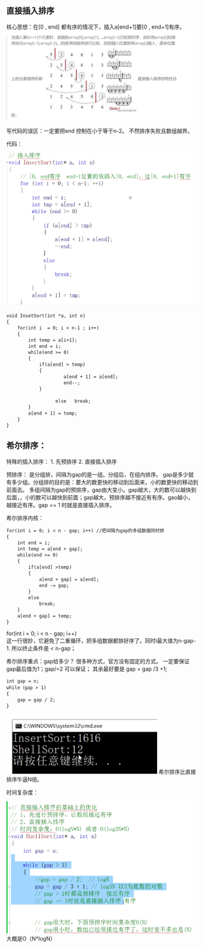 ## 直接插入排序
核心思想：在[0 , end] 都有序的情况下，插入a[end+1]要[0 , end+1]有序。
![](attachments/插入排序_image_0.png)



写代码的误区：一定要把end 控制在小于等于n-2。 不然排序失败且数组越界。

代码：

![](attachments/插入排序_image_1.png)

```
void InsetSort(int *a, int n)
{
    for(int i  = 0; i < n-1 ; i++)
    {
        int temp = a[i+1];
        int end = i;
        while(end >= 0)
        {
            if(a[end] > temp)
            {
                     a[end + 1] = a[end];
                     end--;       
            }  
            
                  else   break;   
        }    
        a[end + 1] = temp;
    }
}
```


## 希尔排序：
特殊的插入排序：
      1. 先预排序
   2. 直接插入排序

预排序：
是分组排，间隔为gap的是一组。分组后，在组内排序。 gap是多少就有多少组。分组排的目的是：要大的数更快的移动到后面来，小的数更快的移动到前面去。
多组间隔为gap的预排序，gap由大变小。gap越大，大的数可以越快到后面，，小的数可以越快到前面；gap越大，预排序越不接近有有序。gao越小，越接近有序。gap == 1 时就是直接插入排序。

希尔排序内核：
```
for(int i = 0; i < n - gap; i++) //把间隔为gap的多组数据同时排
{
    int end = i;
    int temp = a[end + gap];
    while(end >= 0)
    {
        if(a[end] >temp)
        {
            a[end + gap] = a[end];
            end -= gap;        
        }    
        else
            break;
    }
    a[end + gap] = temp;
}
```
for(int i = 0; i < n - gap; i++)	
这一行很妙，它避免了二重循环，把多组数据都排好序了。同时i最大值为n-gap-1. 所以终止条件是 < n-gap；

希尔排序重点：gap给多少？
很多种方式，官方没有固定的方式。
一定要保证gap最后值为1；gap/=2 可以保证；
其余最好要是 gap = gap /3 +1;
```
int gap = n;
while（gap > 1)
{
    gap = gap / 2;
}
```

![](attachments/插入排序_image_2.png)
希尔排序比直接排序牛逼N倍。

时间复杂度：

![](attachments/插入排序_image_3.png)
大概是O（N*logN）